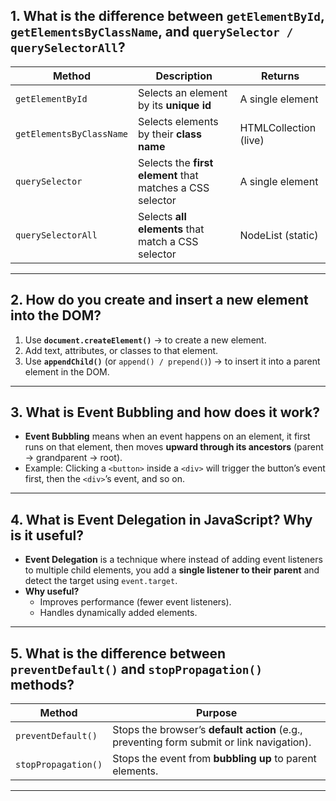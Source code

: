 ## 1. What is the difference between `getElementById`, `getElementsByClassName`, and `querySelector / querySelectorAll`?

| Method                  | Description                                                                 | Returns                  |
|-------------------------|-----------------------------------------------------------------------------|--------------------------|
| `getElementById`        | Selects an element by its **unique id**                                     | A single element         |
| `getElementsByClassName`| Selects elements by their **class name**                                    | HTMLCollection (live)    |
| `querySelector`         | Selects the **first element** that matches a CSS selector                  | A single element         |
| `querySelectorAll`      | Selects **all elements** that match a CSS selector                         | NodeList (static)        |

---

## 2. How do you create and insert a new element into the DOM?

1. Use **`document.createElement()`** → to create a new element.  
2. Add text, attributes, or classes to that element.  
3. Use **`appendChild()`** (or `append() / prepend()`) → to insert it into a parent element in the DOM.  


---

## 3. What is Event Bubbling and how does it work?

- **Event Bubbling** means when an event happens on an element, it first runs on that element, then moves **upward through its ancestors** (parent → grandparent → root).  
- Example: Clicking a `<button>` inside a `<div>` will trigger the button’s event first, then the `<div>`’s event, and so on.

---

## 4. What is Event Delegation in JavaScript? Why is it useful?

- **Event Delegation** is a technique where instead of adding event listeners to multiple child elements, you add a **single listener to their parent** and detect the target using `event.target`.  
- **Why useful?**  
  - Improves performance (fewer event listeners).  
  - Handles dynamically added elements.  

---

## 5. What is the difference between `preventDefault()` and `stopPropagation()` methods?

| Method               | Purpose                                                                 |
|----------------------|-------------------------------------------------------------------------|
| `preventDefault()`   | Stops the browser’s **default action** (e.g., preventing form submit or link navigation). |
| `stopPropagation()`  | Stops the event from **bubbling up** to parent elements.                |

---










































